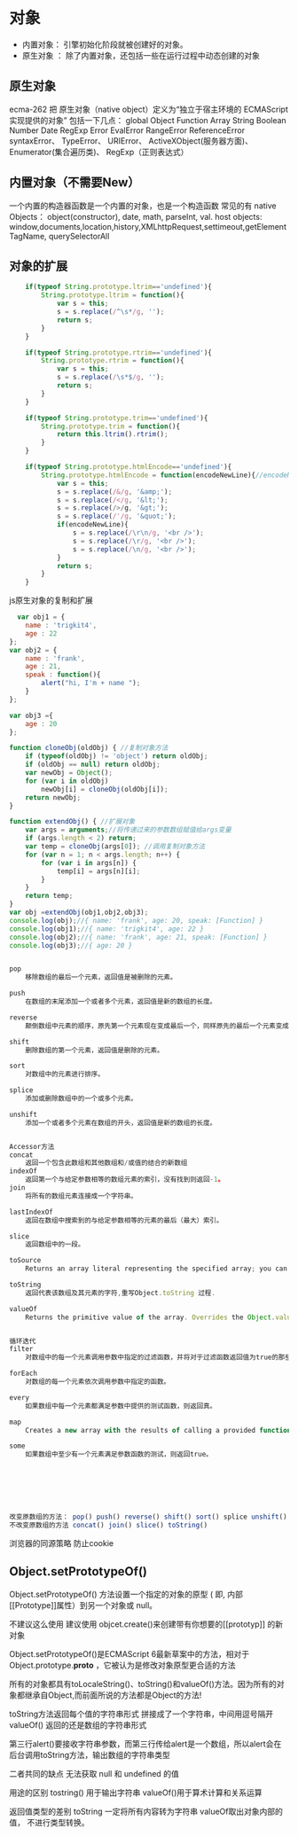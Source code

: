 # 对象


* 内置对象：  引擎初始化阶段就被创建好的对象。
* 原生对象 ： 除了内置对象，还包括一些在运行过程中动态创建的对象

## 原生对象

ecma-262 把 原生对象（native object）定义为“独立于宿主环境的 ECMAScript 实现提供的对象”
包括一下几点：
    global
    Object
    Function
    Array
    String
    Boolean
    Number
    Date
    RegExp
    Error EvalError
    RangeError
    ReferenceError
    syntaxError、
    TypeError、
    URIError、
    ActiveXObject(服务器方面)、
    Enumerator(集合遍历类)、
    RegExp（正则表达式）

## 内置对象（不需要New）

一个内置的构造器函数是一个内置的对象，也是一个构造函数
常见的有
native Objects： object(constructor), date, math, parseInt, val.
host objects: window,documents,location,history,XMLhttpRequest,settimeout,getElementTagName, querySelectorAll


## 对象的扩展

```javascript
    if(typeof String.prototype.ltrim=='undefined'){
        String.prototype.ltrim = function(){
            var s = this;
            s = s.replace(/^\s*/g, '');
            return s;
        }
    }

    if(typeof String.prototype.rtrim=='undefined'){
        String.prototype.rtrim = function(){
            var s = this;
            s = s.replace(/\s*$/g, '');
            return s;
        }
    }

    if(typeof String.prototype.trim=='undefined'){
        String.prototype.trim = function(){
            return this.ltrim().rtrim();
        }
    }

    if(typeof String.prototype.htmlEncode=='undefined'){
        String.prototype.htmlEncode = function(encodeNewLine){//encodeNewLine:是否encode换行符
            var s = this;
            s = s.replace(/&/g, '&amp;');
            s = s.replace(/</g, '&lt;');
            s = s.replace(/>/g, '&gt;');
            s = s.replace(/'/g, '&quot;');
            if(encodeNewLine){
                s = s.replace(/\r\n/g, '<br />');
                s = s.replace(/\r/g, '<br />');
                s = s.replace(/\n/g, '<br />');
            }
            return s;
        }
    }


```


js原生对象的复制和扩展

```js
  var obj1 = {
    name : 'trigkit4',
    age : 22
};
var obj2 = {
    name : 'frank',
    age : 21,
    speak : function(){
        alert("hi, I'm + name ");
    }
};

var obj3 ={
    age : 20
};

function cloneObj(oldObj) { //复制对象方法
    if (typeof(oldObj) != 'object') return oldObj;
    if (oldObj == null) return oldObj;
    var newObj = Object();
    for (var i in oldObj)
        newObj[i] = cloneObj(oldObj[i]);
    return newObj;
}

function extendObj() { //扩展对象
    var args = arguments;//将传递过来的参数数组赋值给args变量
    if (args.length < 2) return;
    var temp = cloneObj(args[0]); //调用复制对象方法
    for (var n = 1; n < args.length; n++) {
        for (var i in args[n]) {
            temp[i] = args[n][i];
        }
    }
    return temp;
}
var obj =extendObj(obj1,obj2,obj3);
console.log(obj);//{ name: 'frank', age: 20, speak: [Function] }
console.log(obj1);//{ name: 'trigkit4', age: 22 }
console.log(obj2);//{ name: 'frank', age: 21, speak: [Function] }
console.log(obj3);//{ age: 20 }


pop
    移除数组的最后一个元素，返回值是被删除的元素。

push
    在数组的末尾添加一个或者多个元素，返回值是新的数组的长度。

reverse
    颠倒数组中元素的顺序，原先第一个元素现在变成最后一个，同样原先的最后一个元素变成了现在的第一个，也就是数组的索引发生了变化。

shift
    删除数组的第一个元素，返回值是删除的元素。

sort
    对数组中的元素进行排序。

splice
    添加或删除数组中的一个或多个元素。

unshift
    添加一个或者多个元素在数组的开头，返回值是新的数组的长度。


Accessor方法
concat
    返回一个包含此数组和其他数组和/或值的结合的新数组
indexOf
    返回第一个与给定参数相等的数组元素的索引，没有找到则返回-1。
join
    将所有的数组元素连接成一个字符串。

lastIndexOf
    返回在数组中搜索到的与给定参数相等的元素的最后（最大）索引。

slice
    返回数组中的一段。

toSource
    Returns an array literal representing the specified array; you can use this value to create a new array. Overrides the Object.toSource method.

toString
    返回代表该数组及其元素的字符,重写Object.toString 过程.

valueOf
    Returns the primitive value of the array. Overrides the Object.valueOf method.


循环迭代
filter
    对数组中的每一个元素调用参数中指定的过滤函数，并将对于过滤函数返回值为true的那些数组元素集合为新的数组返回。

forEach
    对数组的每一个元素依次调用参数中指定的函数。

every
    如果数组中每一个元素都满足参数中提供的测试函数，则返回真。

map
    Creates a new array with the results of calling a provided function on every element in this array.

some
    如果数组中至少有一个元素满足参数函数的测试，则返回true。







改变原数组的方法： pop() push() reverse() shift() sort() splice unshift()
不改变原数组的方法 concat() join() slice() toString()


```






浏览器的同源策略 防止cookie


## Object.setPrototypeOf()
Object.setPrototypeOf() 方法设置一个指定的对象的原型 ( 即, 内部[[Prototype]]属性）到另一个对象或  null。


不建议这么使用  建议使用 objcet.create()来创建带有你想要的[[prototyp]] 的新对象

Object.setPrototypeOf()是ECMAScript 6最新草案中的方法，相对于 Object.prototype.__proto__ ，它被认为是修改对象原型更合适的方法

所有的对象都具有toLocaleString()、toString()和valueOf()方法。因为所有的对象都继承自Object,而前面所说的方法都是Object的方法!

toString方法返回每个值的字符串形式 拼接成了一个字符串，中间用逗号隔开
valueOf() 返回的还是数组的字符串形式

第三行alert()要接收字符串参数，而第三行传给alert是一个数组，所以alert会在后台调用toString方法，输出数组的字符串类型


二者共同的缺点
无法获取 null 和 undefined 的值

用途的区别
tostring() 用于输出字符串
valueOf()用于算术计算和关系运算

返回值类型的差别
toString 一定将所有内容转为字符串
valueOf取出对象内部的值， 不进行类型转换。


